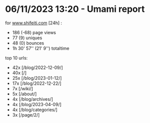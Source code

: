 # 06/11/2023 13:20 - Umami report
for www.shifeiti.com [24h] :

 - 186 (-68) page views
 - 77 (9) uniques
 - 48 (0) bounces
 - 1h 30' 57'' (21' 9'') totaltime


top 10 urls:
 - 42x [/blog/2022-12-09/]
 - 40x [/]
 - 25x [/blog/2023-01-12/]
 - 17x [/blog/2022-12-22/]
 - 7x [/wiki/]
 - 5x [/about/]
 - 4x [/blog/archives/]
 - 4x [/blog/2023-04-09/]
 - 4x [/blog/categories/]
 - 3x [/page/2/]


